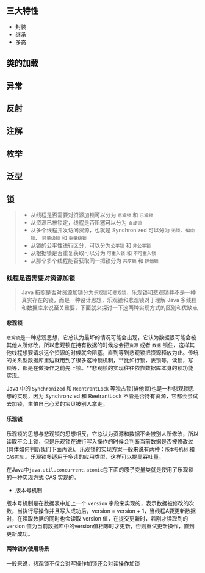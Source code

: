 ## 三大特性
* 封装
* 继承
* 多态

## 类的加载


## 异常


## 反射


## 注解

## 枚举

## 泛型

## 锁



>   -   从线程是否需要对资源加锁可以分为 `悲观锁` 和 `乐观锁`
>   -   从资源已被锁定，线程是否阻塞可以分为 `自旋锁`
>   -   从多个线程并发访问资源，也就是 Synchronized 可以分为 `无锁`、`偏向锁`、 `轻量级锁` 和 `重量级锁`
>   -   从锁的公平性进行区分，可以分为`公平锁` 和 `非公平锁`
>   -   从根据锁是否重复获取可以分为 `可重入锁` 和 `不可重入锁`
>   -   从那个多个线程能否获取同一把锁分为 `共享锁` 和 `排他锁`

### 线程是否需要对资源加锁

>   Java 按照是否对资源加锁分为`乐观锁`和`悲观锁`，乐观锁和悲观锁并不是一种真实存在的锁，而是一种设计思想，乐观锁和悲观锁对于理解 Java 多线程和数据库来说至关重要，下面就来探讨一下这两种实现方式的区别和优缺点

####  悲观锁

`悲观锁`是一种悲观思想，它总认为最坏的情况可能会出现，它认为数据很可能会被其他人所修改，所以悲观锁在持有数据的时候总会把`资源` 或者 `数据` 锁住，这样其他线程想要请求这个资源的时候就会阻塞，直到等到悲观锁把资源释放为止。传统的关系型数据库里边就用到了很多这种锁机制，**比如行锁，表锁等，读锁，写锁等，都是在做操作之前先上锁。**悲观锁的实现往往依靠数据库本身的锁功能实现。

Java 中的 `Synchronized` 和 `ReentrantLock` 等独占锁(排他锁)也是一种悲观锁思想的实现，因为 Synchronzied 和 ReetrantLock 不管是否持有资源，它都会尝试去加锁，生怕自己心爱的宝贝被别人拿走。

#### 乐观锁

乐观锁的思想与悲观锁的思想相反，它总认为资源和数据不会被别人所修改，所以读取不会上锁，但是乐观锁在进行写入操作的时候会判断当前数据是否被修改过(具体如何判断我们下面再说)。乐观锁的实现方案一般来说有两种：`版本号机制` 和 `CAS实现` 。乐观锁多适用于多读的应用类型，这样可以提高吞吐量。

在Java中`java.util.concurrent.atomic`包下面的原子变量类就是使用了乐观锁的一种实现方式 CAS 实现的。

*   版本号机制

版本号机制是在数据表中加上一个 `version` 字段来实现的，表示数据被修改的次数，当执行写操作并且写入成功后，version = version + 1，当线程A要更新数据时，在读取数据的同时也会读取 version 值，在提交更新时，若刚才读取到的 version 值为当前数据库中的version值相等时才更新，否则重试更新操作，直到更新成功。

#### 两种锁的使用场景

一般来说，悲观锁不仅会对写操作加锁还会对读操作加锁
